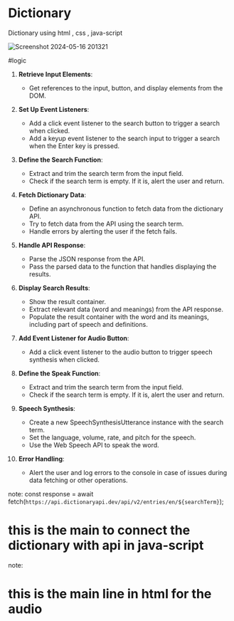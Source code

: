 # Dictionary
Dictionary using html , css  , java-script

![Screenshot 2024-05-16 201321](https://github.com/Jatin9826/Dictionary/assets/167497208/f95094d7-df92-4b18-86d5-df4bd3ffa0cd)


#logic 

1. **Retrieve Input Elements**:
   - Get references to the input, button, and display elements from the DOM.

2. **Set Up Event Listeners**:
   - Add a click event listener to the search button to trigger a search when clicked.
   - Add a keyup event listener to the search input to trigger a search when the Enter key is pressed.

3. **Define the Search Function**:
   - Extract and trim the search term from the input field.
   - Check if the search term is empty. If it is, alert the user and return.

4. **Fetch Dictionary Data**:
   - Define an asynchronous function to fetch data from the dictionary API.
   - Try to fetch data from the API using the search term.
   - Handle errors by alerting the user if the fetch fails.

5. **Handle API Response**:
   - Parse the JSON response from the API.
   - Pass the parsed data to the function that handles displaying the results.

6. **Display Search Results**:
   - Show the result container.
   - Extract relevant data (word and meanings) from the API response.
   - Populate the result container with the word and its meanings, including part of speech and definitions.

7. **Add Event Listener for Audio Button**:
   - Add a click event listener to the audio button to trigger speech synthesis when clicked.

8. **Define the Speak Function**:
   - Extract and trim the search term from the input field.
   - Check if the search term is empty. If it is, alert the user and return.

9. **Speech Synthesis**:
   - Create a new SpeechSynthesisUtterance instance with the search term.
   - Set the language, volume, rate, and pitch for the speech.
   - Use the Web Speech API to speak the word.

10. **Error Handling**:
    - Alert the user and log errors to the console in case of issues during data fetching or other operations.
      


note: const response = await fetch(`https://api.dictionaryapi.dev/api/v2/entries/en/${searchTerm}`);    
# this is the main to connect the dictionary with api in java-script

 
note:<link rel="stylesheet" href="https://cdnjs.cloudflare.com/ajax/libs/font-awesome/6.4.2/css/all.min.css" integrity="sha512-z3gLpd7yknf1YoNbCzqRKc4qyor8gaKU1qmn+CShxbuBusANI9QpRohGBreCFkKxLhei6S9CQXFEbbKuqLg0DA==" crossorigin="anonymous" referrerpolicy="no-referrer" />   
# this is the main line in html for the audio 
